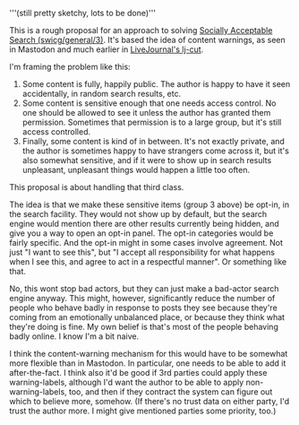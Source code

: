 '''(still pretty sketchy, lots to be done)'''

This is a rough proposal for an approach to solving [Socially Acceptable Search (swicg/general/3)](https://github.com/swicg/general/issues/3).  It's based the idea of content warnings, as seen in Mastodon and much earlier in [LiveJournal's lj-cut](http://www.livejournal.com/support/faq/75.html).

I'm framing the problem like this:

1. Some content is fully, happily public. The author is happy to have it seen accidentally, in random search results, etc.
2. Some content is sensitive enough that one needs access control.  No one should be allowed to see it unless the author has granted them permission.  Sometimes that permission is to a large group, but it's still access controlled.
3. Finally, some content is kind of in between.  It's not exactly private, and the author is sometimes happy to have strangers come across it, but it's also somewhat sensitive, and if it were to show up in search results unpleasant, unpleasant things would happen a little too often.

This proposal is about handling that third class.

The idea is that we make these sensitive items (group 3 above) be opt-in, in the search facility.  They would not show up by default, but the search engine would mention there are other results currently being hidden, and give you a way to open an opt-in panel.  The opt-in categories would be fairly specific.  And the opt-in might in some cases involve agreement.  Not just "I want to see this", but "I accept all responsibility for what happens when I see this, and agree to act in a respectful manner".  Or something like that.

No, this wont stop bad actors, but they can just make a bad-actor search engine anyway.   This might, however, significantly reduce the number of people who behave badly in response to posts they see because they're coming from an emotionally unbalanced place, or because they think what they're doing is fine.   My own belief is that's most of the people behaving badly online.  I know I'm a bit naive.

I think the content-warning mechanism for this would have to be somewhat more flexible than in Mastodon.  In particular, one needs to be able to add it after-the-fact.  I think also it'd be good if 3rd parties could apply these warning-labels, although I'd want the author to be able to apply non-warning-labels, too, and then if they contract the system can figure out which to believe more, somehow.   (If there's no trust data on either party, I'd trust the author more.  I might give mentioned parties some priority, too.)
